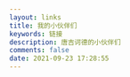 ```yaml
---
layout: links
title: 我的小伙伴们
keywords: 链接
description: 唐吉诃德的小伙伴们
comments: false
date: 2021-09-23 17:28:55
---
```


